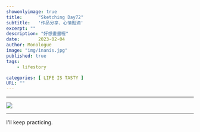 ```yaml
---
showonlyimage: true
title:      "Sketching Day72"
subtitle:   '作品分享、心情點滴'
excerpt: ""
description: "好想畫畫喔"
date:       2023-02-04
author: Monologue    
image: "img/inanis.jpg"
published: true 
tags:
    - lifestory

categories: [ LIFE IS TASTY ]
URL: ""
---
```

***

![](/blog/sketch/d72-1.jpg)  

***
I'll keep practicing.
<!--more-->
